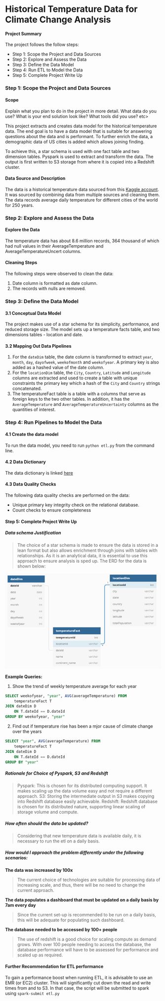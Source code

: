 # Historical Temperature Data for Climate Change Analysis

#### Project Summary

The project follows the follow steps:
* Step 1: Scope the Project and Data Sources
* Step 2: Explore and Assess the Data
* Step 3: Define the Data Model
* Step 4: Run ETL to Model the Data
* Step 5: Complete Project Write Up

### Step 1: Scope the Project and Data Sources

#### Scope 
Explain what you plan to do in the project in more detail. What data do you use? What is your end solution look like? What tools did you use? etc>

This project extracts and creates data model for the historical temperature data. The end goal is to have a data model that is suitable for answering questions about the data and is performant. To further enrich the data, a demographic data of US cities is added which allows joining finding. 

To achieve this, a star schema is used with one fact table and two dimension tables. Pyspark is used to extract and transform the data. The output is first written to S3 storage from where it is copied into a Redshift cluster.

#### Data  Source and Description

The data is a historical temperature data sourced from this [Kaggle account](https://www.kaggle.com/berkeleyearth/climate-change-earth-surface-temperature-data?select=GlobalLandTemperaturesByCity.csv). It was sourced by combining data from multiple sources and cleaning them. The data records average daily temperature for different cities of the world for 250 years.

### Step 2: Explore and Assess the Data
#### Explore the Data 
The temperature data has about 8.6 million records, 364 thousand of which had null values in their AverageTemperature and AverageTemperatureUncert columns.

#### Cleaning Steps
The following steps were observed to clean the data:
1. Date column is formatted as date column.
2. The records with nulls are removed.

### Step 3: Define the Data Model
#### 3.1 Conceptual Data Model
The project makes use of a star schema for its simplicity, performance, and reduced storage size. The model sets up a temperature facts table, and two dimensions tables - location and date.

#### 3.2 Mapping Out Data Pipelines
1. For the `dateDim` table, the date column is transformed to extract `year`, `month`, `day`, `dayofweek`, `weekofmonth` and `weekofyear`. A primary key is also added as a hashed value of the date column.
2. For the `locationDim` table, the `City`, `Country`, `Latitude` and `Longitude` columns are extracted and used to create a table with unique constraints the primary key which a hash of the `City` and `Country` strings concatenated.
3. The temperatureFact table is a table with a columns that serve as foreign keys to the two other tables. In addition, it has the `AverageTemperature` and `AverageTemperatureUncertainty` columns as the quantities of interest.

### Step 4: Run Pipelines to Model the Data 
#### 4.1 Create the data model
To run the data model, you need to run `python etl.py` from the command line.

#### 4.2 Data Dictionary
The data dictionary is linked [here](DataDictionary.md)
#### 4.3 Data Quality Checks
The following data quality checks are performed on the data:
 * Unique primary key integrity check on the relational database.
 * Count checks to ensure completeness

#### Step 5: Complete Project Write Up
##### Data schema Justification
> The choice of a star schema is made to ensure the data is stored in a lean format but also allows enrichment through joins with tables with relationships. As it is an analytical data, it is essential to use this approach to ensure analysis is sped up. The ERD for the data is shown below:

![ERD for the Data](erd.png "Entity Relationship Daigram for the Data")

**Example Queries:**
1. Show the trend of weekly temperature average for each year
```sql
SELECT weekofyear, "year", AVG(averageTemperature) FROM
    temperatureFact T
JOIN dateDim D
    ON T.dateId == D.dateId
GROUP BY weekofyear, "year"
```

2. Find out if temperature rise has been a mjor cause of climate change over the years
```SQL
SELECT "year", AVG(averageTemperature) FROM
    temperatureFact T
JOIN dateDim D
    ON T.dateId == D.dateId
GROUP BY "year"
```
##### Rationale for Choice of Pyspark, S3 and Redshift
> Pyspark: This is chosen for its distributed computing support. It makes scaling up the data volume easy and not require a different approach.
> S3: Storing the intermediate output in S3 makes copying into Redshift database easily achievable.
> Redshift: Redshift database is chosen for its distributed nature, supporting linear scaling of storage volume and compute.

##### How often should the data be updated?
> Considering that new temperature data is available daily, it is necessary to run the etl on a daily basis.

##### How would I approach the problem differently under the following scenarios:
 **The data was increased by 100x**
 > The current choice of technologies are suitable for processing data of increasing scale, and thus, there will be no need to change the current approach.
 
 **The data populates a dashboard that must be updated on a daily basis by 7am every day**
 > Since the current set-up is recommended to be run on a daily basis, this will be adequate for populating such dashboard.
 
 **The database needed to be accessed by 100+ people**
 > The use of redshift is a good choice for scaling compute as demand grows. With over 100 people needing to access the database, the database performance will have to be assessed for performance and scaled up as required.
 
 #### Further Recommendation for ETL performance
 To gain a performance boost when running ETL, it is advisable to use an EMR (or EC2) cluster. This will significantly cut down the read and write times from and to S3. In that case, the script will be submitted to spark using `spark-submit etl.py`